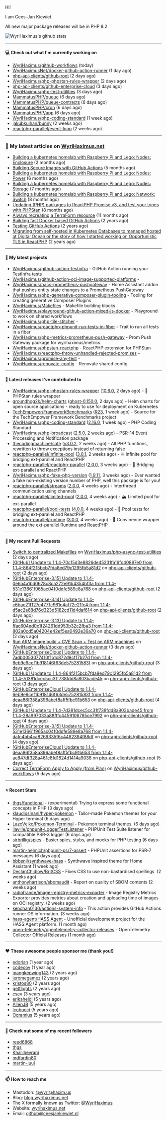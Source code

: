 Hi!

I am Cees-Jan Kiewiet.

All new major package releases will be in PHP 8.2

![WyriHaximus's github stats](https://github-readme-stats.vercel.app/api?username=WyriHaximus&show_icons=true)

---

#### 💻 Check out what I'm currently working on

- [WyriHaximus/github-workflows](https://github.com/WyriHaximus/github-workflows) (today)
- [WyriHaximusNet/docker-github-action-runner](https://github.com/WyriHaximusNet/docker-github-action-runner) (1 day ago)
- [php-api-clients/github-root](https://github.com/php-api-clients/github-root) (2 days ago)
- [WyriHaximus/php-phpstan-rules-wrapper](https://github.com/WyriHaximus/php-phpstan-rules-wrapper) (2 days ago)
- [php-api-clients/github-enterprise-cloud](https://github.com/php-api-clients/github-enterprise-cloud) (3 days ago)
- [WyriHaximus/php-test-utilities](https://github.com/WyriHaximus/php-test-utilities) (3 days ago)
- [MammatusPHP/queue](https://github.com/MammatusPHP/queue) (6 days ago)
- [MammatusPHP/queue-contracts](https://github.com/MammatusPHP/queue-contracts) (6 days ago)
- [MammatusPHP/cron](https://github.com/MammatusPHP/cron) (6 days ago)
- [MammatusPHP/app](https://github.com/MammatusPHP/app) (6 days ago)
- [WyriHaximus/php-coding-standard](https://github.com/WyriHaximus/php-coding-standard) (1 week ago)
- [jakubkulhan/bunny](https://github.com/jakubkulhan/bunny) (2 weeks ago)
- [reactphp-parallel/event-loop](https://github.com/reactphp-parallel/event-loop) (2 weeks ago)

---

### 📜 My latest articles on [WyriHaximus.net](https://blog.wyrihaximus.net/)

- [Building a kubernetes homelab with Raspberry Pi and Lego: Nodes: Enclosure](https://blog.wyrihaximus.net/2024/12/building-a-kubernetes-homelab-with-raspberry-pies-and-lego-nodes-enclosure/) (2 months ago)
- [Building Secure Images with GitHub Actions](https://blog.wyrihaximus.net/2024/10/building-secure-images-with-github-actions/) (5 months ago)
- [Building a kubernetes homelab with Raspberry Pi and Lego: Nodes: Power](https://blog.wyrihaximus.net/2024/09/building-a-kubernetes-homelab-with-raspberry-pies-and-lego-nodes-power/) (6 months ago)
- [Building a kubernetes homelab with Raspberry Pi and Lego: Nodes: Storage](https://blog.wyrihaximus.net/2024/08/building-a-kubernetes-homelab-with-raspberry-pies-and-lego-nodes-storage/) (7 months ago)
- [Building a kubernetes homelab with Raspberry Pi and Lego: Network: Switch](https://blog.wyrihaximus.net/2024/07/building-a-kubernetes-homelab-with-raspberry-pies-and-lego-network-switch/) (8 months ago)
- [Updating (PHP) packages to ReactPHP Promise v3, and test your types with PHPStan](https://blog.wyrihaximus.net/2024/06/updating-php-packages-to-reactphp-promise-v3--and-test-your-types-with-phpstan/) (8 months ago)
- [Always recreating a TerraForm resource](https://blog.wyrihaximus.net/2024/04/always-recreating-a-terraform-resource/) (11 months ago)
- [Building fast Docker based GitHub Actions](https://blog.wyrihaximus.net/2023/03/building-fast-docker-based-github-actions/) (2 years ago)
- [Testing GitHub Actions](https://blog.wyrihaximus.net/2023/03/testing-github-actions/) (2 years ago)
- [Migrating from self-hosted in Kubernetes Databases to managed hosted at Digital Ocean or the story of how I started working on Opportunistic TLS in ReactPHP](https://blog.wyrihaximus.net/2023/01/migrating-from-self-hosted-in-k8s-databases-to-managed-hosted-at-digital-ocean/) (2 years ago)

---

#### 🌱 My latest projects

- [WyriHaximus/github-action-testinfra](https://github.com/WyriHaximus/github-action-testinfra) - GitHub Action running your TestInfra tests
- [WyriHaximus/github-action-oci-image-supported-platforms](https://github.com/WyriHaximus/github-action-oci-image-supported-platforms) - 
- [WyriHaximus/hacs-prometheus-pushgateway](https://github.com/WyriHaximus/hacs-prometheus-pushgateway) - Home Assistant addon that pushes entity state changes to a Prometheus PushGateway
- [WyriHaximus/php-generative-composer-plugin-tooling](https://github.com/WyriHaximus/php-generative-composer-plugin-tooling) - Tooling for creating generative Composer Plugins
- [WyriHaximus/Makefiles](https://github.com/WyriHaximus/Makefiles) - Makefile building blocks
- [WyriHaximus/playground-github-action-mixed-js-docker](https://github.com/WyriHaximus/playground-github-action-mixed-js-docker) - Playground to work on shared workflows
- [WyriHaximus/php-tile-stitcher](https://github.com/WyriHaximus/php-tile-stitcher) - 
- [WyriHaximus/reactphp-phpunit-run-tests-in-fiber](https://github.com/WyriHaximus/reactphp-phpunit-run-tests-in-fiber) - Trait to run all tests in a fiber
- [WyriHaximus/php-metrics-prometheus-push-gateway](https://github.com/WyriHaximus/php-metrics-prometheus-push-gateway) - Prom Push Gateway package for wyrihaximus/metrics
- [WyriHaximus/phpstan-reactphp](https://github.com/WyriHaximus/phpstan-reactphp) - ReactPHP extension for PHPStan
- [WyriHaximus/reactphp-throw-unhandled-rejected-promises](https://github.com/WyriHaximus/reactphp-throw-unhandled-rejected-promises) - 
- [WyriHaximus/promise-any-test](https://github.com/WyriHaximus/promise-any-test) - 
- [WyriHaximus/renovate-config](https://github.com/WyriHaximus/renovate-config) - Renovate shared config

---

#### 🔭 Latest releases I've contributed to

- [WyriHaximus/php-phpstan-rules-wrapper](https://github.com/WyriHaximus/php-phpstan-rules-wrapper) ([10.6.0](https://github.com/WyriHaximus/php-phpstan-rules-wrapper/releases/tag/10.6.0), 2 days ago) - 🌯 PHPStan rules wrapper
- [groundhog2k/helm-charts](https://github.com/groundhog2k/helm-charts) ([ghost-0.150.0](https://github.com/groundhog2k/helm-charts/releases/tag/ghost-0.150.0), 2 days ago) - Helm charts for open source applications - ready to use for deployment on Kubernetes
- [TechEmpower/FrameworkBenchmarks](https://github.com/TechEmpower/FrameworkBenchmarks) ([R23](https://github.com/TechEmpower/FrameworkBenchmarks/releases/tag/R23), 1 week ago) - Source for the TechEmpower Framework Benchmarks project
- [WyriHaximus/php-coding-standard](https://github.com/WyriHaximus/php-coding-standard) ([2.16.0](https://github.com/WyriHaximus/php-coding-standard/releases/tag/2.16.0), 1 week ago) - PHP Coding Standard
- [WyriHaximus/php-broadcast](https://github.com/WyriHaximus/php-broadcast) ([2.5.0](https://github.com/WyriHaximus/php-broadcast/releases/tag/2.5.0), 2 weeks ago) - PSR-14 Event Processing and Notification package
- [thecodingmachine/safe](https://github.com/thecodingmachine/safe) ([v3.0.2](https://github.com/thecodingmachine/safe/releases/tag/v3.0.2), 2 weeks ago) - All PHP functions, rewritten to throw exceptions instead of returning false
- [reactphp-parallel/infinite-pool](https://github.com/reactphp-parallel/infinite-pool) ([3.0.1](https://github.com/reactphp-parallel/infinite-pool/releases/tag/3.0.1), 2 weeks ago) - ♾️ Infinite pool for bridging ext-parallel and ReactPHP
- [reactphp-parallel/reactphp-parallel](https://github.com/reactphp-parallel/reactphp-parallel) ([2.0.0](https://github.com/reactphp-parallel/reactphp-parallel/releases/tag/2.0.0), 3 weeks ago) - 🌉 Bridging ext-parallel and ReactPHP
- [WyriHaximus/php-fake-php-version](https://github.com/WyriHaximus/php-fake-php-version) ([1.9.11](https://github.com/WyriHaximus/php-fake-php-version/releases/tag/1.9.11), 3 weeks ago) - Ever wanted a fake non-existing version number of PHP, well this package is for you!
- [reactphp-parallel/streams](https://github.com/reactphp-parallel/streams) ([2.0.0](https://github.com/reactphp-parallel/streams/releases/tag/2.0.0), 4 weeks ago) - Interthread communication using channels
- [reactphp-parallel/limited-pool](https://github.com/reactphp-parallel/limited-pool) ([2.0.0](https://github.com/reactphp-parallel/limited-pool/releases/tag/2.0.0), 4 weeks ago) - 🏔️ Limited pool for ext-parallel
- [reactphp-parallel/pool-tests](https://github.com/reactphp-parallel/pool-tests) ([4.0.0](https://github.com/reactphp-parallel/pool-tests/releases/tag/4.0.0), 4 weeks ago) - 🎱 Pool tests for bridging ext-parallel and ReactPHP
- [reactphp-parallel/runtime](https://github.com/reactphp-parallel/runtime) ([3.0.0](https://github.com/reactphp-parallel/runtime/releases/tag/3.0.0), 4 weeks ago) - 💨 Convinence wrapper around the ext-parallel Runtime and ReactPHP

---

#### 🔨 My recent Pull Requests

- [Switch to centralized Makefiles](https://github.com/WyriHaximus/php-async-test-utilities/pull/276) on [WyriHaximus/php-async-test-utilities](https://github.com/WyriHaximus/php-async-test-utilities) (2 days ago)
- [[GitHub] Update to 1.1.4-70c15d3e8826de45231fa16fc40897e0 from 1.1.4-864f215bcb7fda8ed79c1295fb5a81d2](https://github.com/php-api-clients/github-root/pull/1556) on [php-api-clients/github-root](https://github.com/php-api-clients/github-root) (2 days ago)
- [[GitHubEnterprise-3.15] Update to 1.1.4-0e6a4a1bd0678c8ca272e91b4354bf3a from 1.1.4-531e13661f965ac04f0ddfe589e8a768](https://github.com/php-api-clients/github-root/pull/1555) on [php-api-clients/github-root](https://github.com/php-api-clients/github-root) (2 days ago)
- [[GitHubEnterprise-3.14] Update to 1.1.4-c6bac21f127e4771c961c4af72e21fc4 from 1.1.4-d5ac2a68d76d323d5182cd11d4daf614](https://github.com/php-api-clients/github-root/pull/1554) on [php-api-clients/github-root](https://github.com/php-api-clients/github-root) (2 days ago)
- [[GitHubEnterprise-3.13] Update to 1.1.4-ffac604ed0c1f24261dd953b32c2fba3 from 1.1.4-802a0cd5a04204e42ef5ea0492e36a70](https://github.com/php-api-clients/github-root/pull/1553) on [php-api-clients/github-root](https://github.com/php-api-clients/github-root) (2 days ago)
- [Run ARM image build &#43; CVE Scan &#43; Test on ARM machines](https://github.com/WyriHaximusNet/docker-github-action-runner/pull/23) on [WyriHaximusNet/docker-github-action-runner](https://github.com/WyriHaximusNet/docker-github-action-runner) (3 days ago)
- [[GitHubEnterpriseCloud] Update to 1.1.4-7adb0053077410f1b1c872d9cf17b27d from 1.1.4-6eb9e9cef1b918146f63de575281583f](https://github.com/php-api-clients/github-root/pull/1552) on [php-api-clients/github-root](https://github.com/php-api-clients/github-root) (3 days ago)
- [[GitHub] Update to 1.1.4-864f215bcb7fda8ed79c1295fb5a81d2 from 1.1.4-7d381dcec5cc31f738fdd8a803bade45](https://github.com/php-api-clients/github-root/pull/1551) on [php-api-clients/github-root](https://github.com/php-api-clients/github-root) (3 days ago)
- [[GitHubEnterpriseCloud] Update to 1.1.4-6eb9e9cef1b918146f63de575281583f from 1.1.4-deaa86f358a396abef8aff5fbc91b653](https://github.com/php-api-clients/github-root/pull/1550) on [php-api-clients/github-root](https://github.com/php-api-clients/github-root) (4 days ago)
- [[GitHub] Update to 1.1.4-7d381dcec5cc31f738fdd8a803bade45 from 1.1.4-28a997033a88fffc4459106785ce7992](https://github.com/php-api-clients/github-root/pull/1549) on [php-api-clients/github-root](https://github.com/php-api-clients/github-root) (4 days ago)
- [[GitHubEnterprise-3.15] Update to 1.1.4-531e13661f965ac04f0ddfe589e8a768 from 1.1.4-dafc4bb4ca8269335f6c4492394f88df](https://github.com/php-api-clients/github-root/pull/1548) on [php-api-clients/github-root](https://github.com/php-api-clients/github-root) (4 days ago)
- [[GitHubEnterpriseCloud] Update to 1.1.4-deaa86f358a396abef8aff5fbc91b653 from 1.1.4-ae847df328a461c8fd1824d1414a9038](https://github.com/php-api-clients/github-root/pull/1547) on [php-api-clients/github-root](https://github.com/php-api-clients/github-root) (5 days ago)
- [Correct TerraForm Apply to Apply (from Plan)](https://github.com/WyriHaximus/github-workflows/pull/60) on [WyriHaximus/github-workflows](https://github.com/WyriHaximus/github-workflows) (5 days ago)

---

#### ⭐ Recent Stars

- [thgs/functional](https://github.com/thgs/functional) - (experimental) Trying to express some functional concepts in PHP (3 days ago)
- [klaudiosinani/hyper-pokemon](https://github.com/klaudiosinani/hyper-pokemon) - Tailor-made Pokémon themes for your Hyper terminal (6 days ago)
- [LazoVelko/Pokemon-Terminal](https://github.com/LazoVelko/Pokemon-Terminal) - Pokemon terminal themes. (6 days ago)
- [llaville/phpunit-LoggerTestListener](https://github.com/llaville/phpunit-LoggerTestListener) - PHPUnit Test Suite listener for compatible PSR-3 logger (6 days ago)
- [sirbrillig/spies](https://github.com/sirbrillig/spies) - Easier spies, stubs, and mocks for PHP testing (6 days ago)
- [martin-helmich/phpunit-psr7-assert](https://github.com/martin-helmich/phpunit-psr7-assert) - PHPUnit assertions for PSR-7 messages (6 days ago)
- [bbbenji/synthwave-hass](https://github.com/bbbenji/synthwave-hass) - Synthwave inspired theme for Home Assistant (1 week ago)
- [DeclanChidlow/BritCSS](https://github.com/DeclanChidlow/BritCSS) - Fixes CSS to use non-bastardised spellings. (2 weeks ago)
- [anthonyharrison/sbomaudit](https://github.com/anthonyharrison/sbomaudit) - Report on quality of SBOM contents (2 weeks ago)
- [radiofrance/image-registry-metrics-exporter](https://github.com/radiofrance/image-registry-metrics-exporter) - Image Registry Metrics Exporter provides metrics about creation and uploading time of images on OCI registry. (2 weeks ago)
- [kenchan0130/actions-system-info](https://github.com/kenchan0130/actions-system-info) - This action provides GitHub Actions runner OS information. (3 weeks ago)
- [hass-agent/HASS.Agent](https://github.com/hass-agent/HASS.Agent) - Unofficial development project for the HASS.Agent platform. (1 month ago)
- [open-telemetry/opentelemetry-collector-releases](https://github.com/open-telemetry/opentelemetry-collector-releases) - OpenTelemetry Collector Official Releases (1 month ago)

---

#### ❤️ These awesome people sponsor me (thank you!)

- [edorian](https://github.com/edorian) (1 year ago)
- [codecov](https://github.com/codecov) (1 year ago)
- [mangkepwing143](https://github.com/mangkepwing143) (2 years ago)
- [jeromegamez](https://github.com/jeromegamez) (2 years ago)
- [kristos80](https://github.com/kristos80) (2 years ago)
- [getflights](https://github.com/getflights) (2 years ago)
- [csev](https://github.com/csev) (3 years ago)
- [erikaheidi](https://github.com/erikaheidi) (5 years ago)
- [AllenJB](https://github.com/AllenJB) (5 years ago)
- [lcobucci](https://github.com/lcobucci) (5 years ago)
- [Ocramius](https://github.com/Ocramius) (5 years ago)

---

#### 👯 Check out some of my recent followers

- [reed6868](https://github.com/reed6868)
- [thgs](https://github.com/thgs)
- [Khalilheyrani](https://github.com/Khalilheyrani)
- [mdfardin80](https://github.com/mdfardin80)
- [martin-juul](https://github.com/martin-juul)

---

#### 📫 How to reach me

- Mastodon: [@wyri@haxim.us](https://toot-toot.wyrihaxim.us/@wyri)
- Blog: [blog.wyrihaximus.net](https://blog.wyrihaximus.net/)
- The X formally known as Twitter: [@WyriHaximus](https://twitter.com/WyriHaximus)
- Website: [wyrihaximus.net](https://wyrihaximus.net/)
- Email: [github@ceesjankiewiet.nl](mailto:github@ceesjankiewiet.nl)
